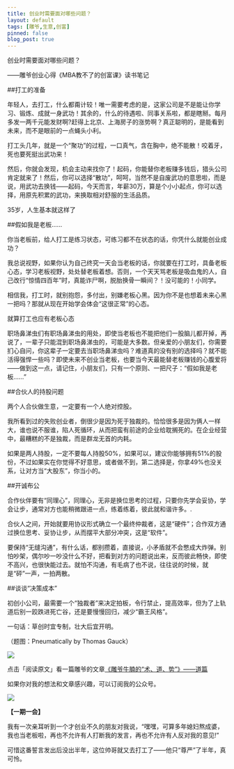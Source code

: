 ```yaml
---
title: 创业时需要面对哪些问题？
layout: default
tags: [雕爷,生意,创富]
pinned: false
blog_post: true
---
```


创业时需要面对哪些问题？

——雕爷创业心得《MBA教不了的创富课》读书笔记


##打工的准备

年轻人，去打工，什么都甭计较！唯一需要考虑的是，这家公司是不是能让你学习、锻炼、成就一身武功！其余的，什么的待遇啦、同事关系啦，都是瞎掰。每月多发一两千元能发财啊?赶得上北京、上海房子的涨势啊？真正聪明的，是能看到未来，而不是眼前的一点蝇头小利。

打工头几年，就是一个“聚功”的过程，一口真气，含在胸中，绝不能散！咬着牙，死也要死挺出武功来！

然后，你就会发现，机会主动来找你了！起码，你能替你老板赚多钱后，猎头公司肯定就来了！然后，你可以选择“散功”，呵呵，当然不是自废武功的意思啦，而是说，用武功去换钱——起码，今天而言，年薪30万，算是个小小起点，你可以选择，用原先积累的武功，来换取相对舒服的生活品质。

35岁，人生基本就这样了

##假如我是老板……

你当老板前，给人打工是练习状态，可练习都不在状态的话，你凭什么就能创业成功？

我总说视野，如果你认为自己终究一天会当老板的话，你就要在打工时，具备老板心态，学习老板视野，处处替老板着想。否则，一个天天骂老板是吸血鬼的人，自己改行“惊情四百年”时，真能诈尸啊，脱胎换骨一瞬间？！没可能的！小同学。

相信我，打工时，就别抱怨，多付出，别嫌老板心黑。因为你不是也想着未来心黑一把吗？那就从现在开始学会体会“这很正常”的心态。

就算打工也应有老板心态

职场鼻涕虫们有职场鼻涕虫的用处，即使当老板也不能把他们一股脑儿都开掉，再说了，一辈子只能混到职场鼻涕虫的，可能是大多数。但亲爱的小朋友们，你需要扪心自问，你这辈子一定要去当职场鼻涕虫吗？难道真的没有别的选择吗？就不能活得强悍一些吗？即使未来不创业当老板，也要当今天最能替老板赚钱的心腹爱将——做到这一点，请记住，小朋友们，只有一个原则、一把尺子：“假如我是老板……”

##合伙人的持股问题

两个人合伙做生意，一定要有一个人绝对控股。

我所看到过的失败创业者，倒很少是因为死于独裁的。恰恰很多是因为俩人一样大，谁也说不服谁，陷人死循环，从而把蛮有前途的企业给耽搁死的。在企业经营中，最糟糕的不是独裁，而是群龙无首的内耗。

如果是两人持股，一定不要每人持股50%，如果可以，建议你能够拥有51%的股份，不过如果实在你觉得不好意思，或者做不到，第二选择是，你拿49%也没关系，让对方当“大股东”，你当小的。

##开诚布公

合作伙伴要有“同理心”，同理心，无非是换位思考的过程，只要你先学会妥协，学会让步，通常对方也能稍微跟进一点，练着练着，彼此就和谐许多。.

合伙人之间，开始就要用协议形式确立一个最终仲裁者，这是“硬件”；合作双方通过换位思考、妥协让步，从而摆平大部分冲突，这是“软件”。

要保持“无缝沟通”，有什么话，都别攒着，直接说，小矛盾就不会憋成大炸弹。别怕吵架，偶尔吵一吵没什么不好，把看到对方的问题说出来，反而彼此畅快，即使不高兴，也很快能过去。就怕不沟通，有毛病了也不说，往往说的时候，就是“砰”一声，一拍两散。

##谈谈“决策成本”

初创小公司，最需要一个“独裁者”来决定拍板，令行禁止，提高效率，但为了上轨道后别一跤跌进死亡谷，还是要慢慢回归，减少“霸王风格”。

一句话：草创时宜专制，壮大后宜开明。

（题图：Pneumatically by Thomas Gauck）

![](http://cnfeat.qiniudn.com/mHDSX.png)

点击「阅读原文」看一篇雕爷的文章[《雕爷牛腩的“术、道、势”》——道篇](http://mp.weixin.qq.com/s?__biz=MjM5MzEyOTA0OQ==&amp;mid=200007287&amp;idx=1&amp;sn=5268f6b0d3a1fdbba8e4c39ad1d784bd&amp;scene=1#rd)

如果你对我的想法和文章感兴趣，可以订阅我的公众号。

![](http://cnfeat.qiniudn.com/1000.png)

**【一期一会】**

我有一次亲耳听到一个才创业不久的朋友对我说，“嘿嘿，可算多年媳妇熬成婆，我也当老板啦，再也不允许有人打断我的发言，再也不允许有人反对我的意见!”

可惜这番誓言发出后没出半年，这位帅哥就又去打工了——他只“尊严”了半年，真可怜。




